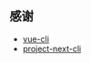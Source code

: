 ## 感谢
- [vue-cli](https://github.com/vuejs/vue-cli.git)
- [project-next-cli](https://github.com/ijs/project-next-cli.git)
